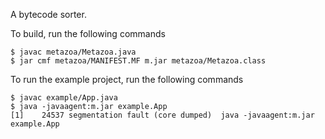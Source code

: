 A bytecode sorter.

To build, run the following commands

    $ javac metazoa/Metazoa.java
    $ jar cmf metazoa/MANIFEST.MF m.jar metazoa/Metazoa.class

To run the example project, run the following commands

    $ javac example/App.java
    $ java -javaagent:m.jar example.App
    [1]    24537 segmentation fault (core dumped)  java -javaagent:m.jar example.App
